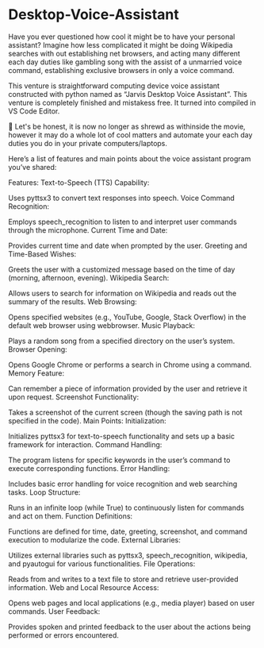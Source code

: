 # Desktop-Voice-Assistant

Have you ever questioned how cool it might be to have your personal assistant? Imagine how less complicated it might be doing Wikipedia searches with out establishing net browsers, and acting many different each day duties like gambling song with the assist of a unmarried voice command, establishing exclusive browsers in only a voice command.

This venture is straightforward computing device voice assistant constructed with python named as “Jarvis Desktop Voice Assistant”. This venture is completely finished and mistakess free. It turned into compiled in VS Code Editor.
  
🔸 Let's be honest, it is now no longer as shrewd as withinside the movie, however it may do a whole lot of cool matters and automate your each day duties you do in your private computers/laptops.


Here’s a list of features and main points about the voice assistant program you’ve shared:

Features:
Text-to-Speech (TTS) Capability:

Uses pyttsx3 to convert text responses into speech.
Voice Command Recognition:

Employs speech_recognition to listen to and interpret user commands through the microphone.
Current Time and Date:

Provides current time and date when prompted by the user.
Greeting and Time-Based Wishes:

Greets the user with a customized message based on the time of day (morning, afternoon, evening).
Wikipedia Search:

Allows users to search for information on Wikipedia and reads out the summary of the results.
Web Browsing:

Opens specified websites (e.g., YouTube, Google, Stack Overflow) in the default web browser using webbrowser.
Music Playback:

Plays a random song from a specified directory on the user’s system.
Browser Opening:

Opens Google Chrome or performs a search in Chrome using a command.
Memory Feature:

Can remember a piece of information provided by the user and retrieve it upon request.
Screenshot Functionality:

Takes a screenshot of the current screen (though the saving path is not specified in the code).
Main Points:
Initialization:

Initializes pyttsx3 for text-to-speech functionality and sets up a basic framework for interaction.
Command Handling:

The program listens for specific keywords in the user’s command to execute corresponding functions.
Error Handling:

Includes basic error handling for voice recognition and web searching tasks.
Loop Structure:

Runs in an infinite loop (while True) to continuously listen for commands and act on them.
Function Definitions:

Functions are defined for time, date, greeting, screenshot, and command execution to modularize the code.
External Libraries:

Utilizes external libraries such as pyttsx3, speech_recognition, wikipedia, and pyautogui for various functionalities.
File Operations:

Reads from and writes to a text file to store and retrieve user-provided information.
Web and Local Resource Access:

Opens web pages and local applications (e.g., media player) based on user commands.
User Feedback:

Provides spoken and printed feedback to the user about the actions being performed or errors encountered.